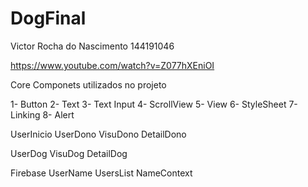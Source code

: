 # DogFinal
Victor Rocha do Nascimento 144191046	

https://www.youtube.com/watch?v=Z077hXEniOI



Core Componets utilizados no projeto

1- Button
2- Text
3- Text Input
4- ScrollView
5- View
6- StyleSheet
7- Linking
8- Alert

UserInicio
UserDono
VisuDono
DetailDono

UserDog
VisuDog
DetailDog

Firebase
UserName
UsersList
NameContext
